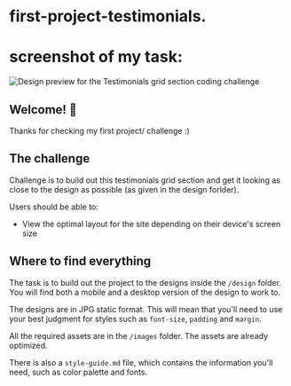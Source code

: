 # first-project-testimonials.
# screenshot of my task:
![Design preview for the Testimonials grid section coding challenge](./design/desktop-preview.jpg)

## Welcome! 👋

Thanks for checking my first project/ challenge :)

## The challenge

Challenge is to build out this testimonials grid section and get it looking as close to the design as possible (as given in the design forlder).

Users should be able to:

- View the optimal layout for the site depending on their device's screen size

## Where to find everything

The task is to build out the project to the designs inside the `/design` folder. You will find both a mobile and a desktop version of the design to work to.

The designs are in JPG static format. This will mean that you'll need to use your best judgment for styles such as `font-size`, `padding` and `margin`.

All the required assets are in the `/images` folder. The assets are already optimized.

There is also a `style-guide.md` file, which contains the information you'll need, such as color palette and fonts.

